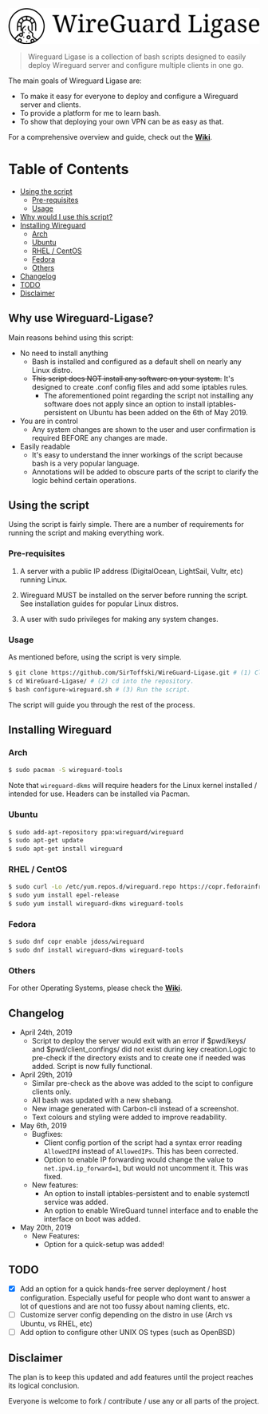 ![shell screenshot with logo](/doc/icon-left-font-monochrome-black.svg)
> Wireguard Ligase is a collection of bash scripts designed to easily deploy Wireguard server and configure multiple clients in one go.

The main goals of Wireguard Ligase are:
- To make it easy for everyone to deploy and configure a Wireguard server and clients.
- To provide a platform for me to learn bash.
- To show that deploying your own VPN can be as easy as that.

For a comprehensive overview and guide, check out the [**Wiki**](https://github.com/SirToffski/WireGuard-Ligase/wiki).

Table of Contents
=================

  * [Using the script](#using-the-script)
     * [Pre-requisites](#pre-requisites)
     * [Usage](#usage)
  * [Why would I use this script?](#why-use-wireguard-ligase)
  * [Installing Wireguard](#installing-wireguard)
     * [Arch](#arch)
     * [Ubuntu](#ubuntu)
     * [RHEL / CentOS](#rhel--centos)
     * [Fedora](#fedora)
     * [Others](#others)
  * [Changelog](#changelog)
  * [TODO](#todo)
  * [Disclaimer](#disclaimer)

## Why use Wireguard-Ligase?

Main reasons behind using this script:

* No need to install anything
  * Bash is installed and configured as a default shell on nearly any Linux distro.
  * ~~This script does NOT install any software on your system.~~ It's designed to create .conf config files and add some iptables rules.
    * The aforementioned point regarding the script not installing any software does not apply since an option to install iptables-persistent on Ubuntu has been added on the 6th of May 2019.
* You are in control
  * Any system changes are shown to the user and user confirmation is required BEFORE any changes are made.
* Easily readable
  * It's easy to understand the inner workings of the script because bash is a very popular language.
  * Annotations will be added to obscure parts of the script to clarify the logic behind certain operations.

## Using the script

Using the script is fairly simple. There are a number of requirements for running the script and making everything work.

### Pre-requisites

1.  A server with a public IP address (DigitalOcean, LightSail, Vultr, etc) running Linux.

2.  Wireguard MUST be installed on the server before running the script. See installation guides for popular Linux distros.

3.  A user with sudo privileges for making any system changes.

### Usage

As mentioned before, using the script is very simple.
```bash
$ git clone https://github.com/SirToffski/WireGuard-Ligase.git # (1) Clone the repository.
$ cd WireGuard-Ligase/ # (2) cd into the repository.
$ bash configure-wireguard.sh # (3) Run the script.
```


The script will guide you through the rest of the process.

## Installing Wireguard

### Arch
```bash
$ sudo pacman -S wireguard-tools
```
Note that `wireguard-dkms` will require headers for the Linux kernel installed / intended for use. Headers can be installed via Pacman.

### Ubuntu
```bash
$ sudo add-apt-repository ppa:wireguard/wireguard
$ sudo apt-get update
$ sudo apt-get install wireguard
```

### RHEL / CentOS
```bash
$ sudo curl -Lo /etc/yum.repos.d/wireguard.repo https://copr.fedorainfracloud.org/coprs/jdoss/wireguard/repo/epel-7/jdoss-wireguard-epel-7.repo
$ sudo yum install epel-release
$ sudo yum install wireguard-dkms wireguard-tools
```

### Fedora
```bash
$ sudo dnf copr enable jdoss/wireguard
$ sudo dnf install wireguard-dkms wireguard-tools
```

### Others

For other Operating Systems, please check the [**Wiki**](https://github.com/SirToffski/WireGuard-Ligase/wiki/Getting-Started).

## Changelog

* April 24th, 2019
  * Script to deploy the server would exit with an error if $pwd/keys/ and $pwd/client_confings/ did not exist during key creation.Logic to pre-check if the directory exists and to create one if needed was added. Script is now fully functional.
* April 29th, 2019
  * Similar pre-check as the above was added to the scipt to configure clients only.
  * All bash was updated with a new shebang.
  * New image generated with Carbon-cli instead of a screenshot.
  * Text colours and styling were added to improve readability.
* May 6th, 2019
  * Bugfixes:
    * Client config portion of the script had a syntax error reading `AllowedIPd` instead of `AllowedIPs`. This has been corrected.
    * Option to enable IP forwarding would change the value to `net.ipv4.ip_forward=1`, but would not uncomment it. This was fixed.
  * New features:
    * An option to install iptables-persistent and to enable systemctl service was added.
    * An option to enable WireGuard tunnel interface and to enable the interface on boot was added.
* May 20th, 2019
  * New Features:
    * Option for a quick-setup was added!

## TODO

  - [x] Add an option for a quick hands-free server deployment / host configuration. Especially useful for people who dont want to answer a lot of questions and are not too fussy about naming clients, etc.
  - [ ] Customize server config depending on the distro in use (Arch vs Ubuntu, vs RHEL, etc)
  - [ ] Add option to configure other UNIX OS types (such as OpenBSD)

## Disclaimer

The plan is to keep this updated and add features until the project reaches its logical conclusion.

Everyone is welcome to fork / contribute / use any or all parts of the project.
